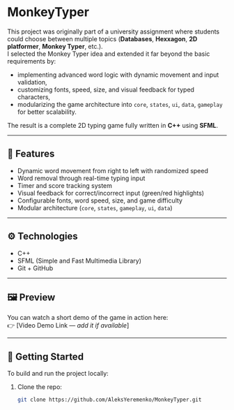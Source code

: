 # MonkeyTyper

This project was originally part of a university assignment where students could choose between multiple topics 
(**Databases**, **Hexxagon**, **2D platformer**, **Monkey Typer**, etc.).  
I selected the Monkey Typer idea and extended it far beyond the basic requirements by:

- implementing advanced word logic with dynamic movement and input validation,  
- customizing fonts, speed, size, and visual feedback for typed characters,  
- modularizing the game architecture into `core`, `states`, `ui`, `data`, `gameplay` for better scalability.

The result is a complete 2D typing game fully written in **C++** using **SFML**.

---

## 🧩 Features

- Dynamic word movement from right to left with randomized speed  
- Word removal through real-time typing input  
- Timer and score tracking system  
- Visual feedback for correct/incorrect input (green/red highlights)  
- Configurable fonts, word speed, size, and game difficulty  
- Modular architecture (`core`, `states`, `gameplay`, `ui`, `data`)  

---

## ⚙️ Technologies

- C++  
- SFML (Simple and Fast Multimedia Library)  
- Git + GitHub  

---

## 🖼️ Preview

You can watch a short demo of the game in action here:  
👉 [Video Demo Link — _add it if available_]

---

## 🚀 Getting Started

To build and run the project locally:

1. Clone the repo:
   ```bash
   git clone https://github.com/AleksYeremenko/MonkeyTyper.git
